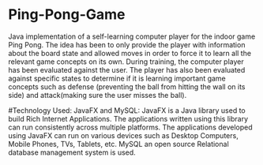 # Ping-Pong-Game
Java implementation of a self-learning computer player for the indoor game Ping Pong. The idea has been to only provide the player with information about the board state and allowed moves in order to force it to learn all the relevant game concepts on its own. During training, the computer player has been evaluated against the user. The player has also been evaluated against specific states to determine if it is learning important game concepts such as defense (preventing the ball from hitting the wall on its side) and attack(making sure the user misses the ball).

#Technology Used: 
JavaFX and MySQL: JavaFX is a Java library used to build Rich Internet Applications. The applications written using this library can run consistently across multiple platforms. The applications developed using JavaFX can run on various devices such as Desktop Computers, Mobile Phones, TVs, Tablets, etc. MySQL an open source Relational database management system is used.

